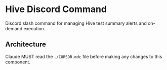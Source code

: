 # Hive Discord Command

Discord slash command for managing Hive test summary alerts and on-demand execution.

## Architecture  
Claude MUST read the `./CURSOR.mdc` file before making any changes to this component.